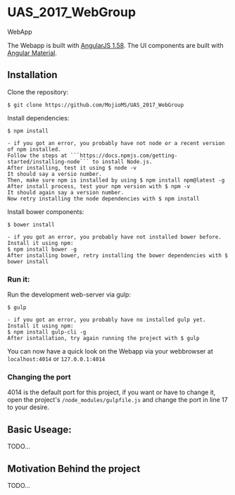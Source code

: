 # UAS_2017_WebGroup
WebApp 

The Webapp is built with [AngularJS 1.58](https://angularjs.org/). 
The UI components are built with [Angular Material](https://material.angularjs.org/).

## Installation

Clone the repository:

    $ git clone https://github.com/MojioMS/UAS_2017_WebGroup

Install dependencies:
    
    $ npm install

    - if you got an error, you probably have not node or a recent version of npm installed. 
    Follow the steps at ```https://docs.npmjs.com/getting-started/installing-node``` to install Node.js. 
    After installing, test it using $ node -v
    It should say a versio number.
    Then, make sure npm is installed by using $ npm install npm@latest -g
    After install process, test your npm version with $ npm -v 
    It should again say a version number.
    Now retry installing the node dependencies with $ npm install

Install bower components:

    $ bower install

    - if you got an error, you probably have not installed bower before. Install it using npm:
    $ npm install bower -g
    After installing bower, retry installing the bower dependencies with $ bower install

### Run it:

Run the development web-server via gulp:

    $ gulp

    - if you got an error, you probably have no installed gulp yet. Install it using npm:
    $ npm install gulp-cli -g
    After isntallation, try again running the project with $ gulp

You can now have a quick look on the Webapp via your webbrowser at 
```localhost:4014``` or ```127.0.0.1:4014```

### Changing the port 
4014 is the default port for this project, if you want or have to change it, 
open the project's ```/node_modules/gulpfile.js``` and change the port in line 
17 to your desire.

## Basic Useage:

TODO...

## Motivation Behind the project

TODO...


